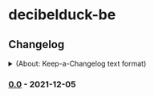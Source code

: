 # decibelduck-be



## Changelog

<details><summary>(About: Keep-a-Changelog text format)</summary>

The format is based on [Keep a Changelog], and this project adheres to [Semantic
Versioning].
</details>


### [0.0] - 2021-12-05

[Unreleased]: https://github.com/afisher/decibelduck-be/compare/v0.9.0...HEAD
[0.9.0]: https://github.com/afisher/decibelduck-be/compare/v0.0...v0.9.0
[0.0]: https://github.com/afisher/decibelduck-be/metadata/releases/tag/v0.0


[Keep a Changelog]: https://keepachangelog.com/en/1.0.0/
[Semantic Versioning]: https://semver.org/spec/v2.0.0.html
